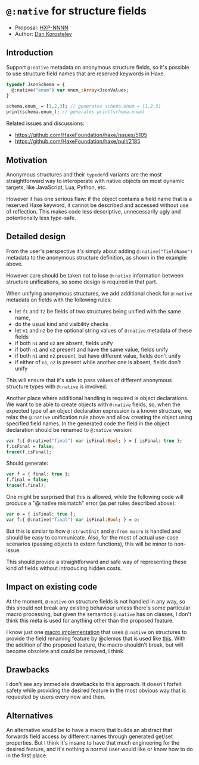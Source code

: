 # `@:native` for structure fields

* Proposal: [HXP-NNNN](NNNN-anon-native.md)
* Author: [Dan Korostelev](https://github.com/nadako)

## Introduction

Support `@:native` metadata on anonymous structure fields, so it's possible to use structure field names that are reserved keywords in Haxe.

```haxe
typedef JsonSchema = {
  @:native("enum") var enum_:Array<JsonValue>;
}

schema.enum_ = [1,2,3]; // generates schema.enum = [1,2,3]
print(schema.enum_); // generates print(schema.enum)
```

Related issues and discussions:
 * https://github.com/HaxeFoundation/haxe/issues/5105
 * https://github.com/HaxeFoundation/haxe/pull/2185

## Motivation

Anonymous structures and their `typedef`d variants are the most straightforward way to interoperate with native objects on most dynamic targets, like JavaScript, Lua, Python, etc.

However it has one serious flaw: if the object contains a field name that is a reserved Haxe keyword, it cannot be described and accessed without use of reflection. This makes code less descriptive, unnecessarily ugly and potentionally less type-safe.

## Detailed design

From the user's perspective it's simply about adding `@:native("fieldName")` metadata to the anonymous structure definition, as shown in the example above.

However care should be taken not to lose `@:native` information between structure unifications, so some design is required in that part.

When unifying anonymous structures, we add additional check for `@:native` metadata on fields with the following rules:

 * let `f1` and `f2` be fields of two structures being unified with the same name,
 * do the usual kind and visibility checks
 * let `n1` and `n2` be the optional string values of `@:native` metadata of these fields
 * if both `n1` and `n2` are absent, fields unify
 * if both `n1` and `n2` present and have the same value, fields unify
 * if both `n1` and `n2` present, but have different value, fields don't unify
 * if either of `n1`, `n2` is present while another one is absent, fields don't unify

This will ensure that it's safe to pass values of different anonymous structure types with `@:native` is involved.

Another place where additional handling is required is object declarations. We want to be able to create objects with `@:native` fields, so, when the expected type of an object declaration expression is a known structure, we relax the `@:native` unification rule above and allow creating the object using specified field names. In the generated code the field in the object declaration should be renamed to `@:native` version:

```haxe
var f:{ @:native("final") var isFinal:Bool; } = { isFinal: true };
f.isFinal = false;
trace(f.isFinal);
```

Should generate:

```haxe
var f = { final: true };
f.final = false;
trace(f.final);
```

One might be surprised that this is allowed, while the following code will produce a "@:native mismatch" error (as per rules described above):

```haxe
var o = { isFinal: true };
var f:{ @:native("final") var isFinal:Bool; } = o;
```

But this is similar to how `@:structInit` and `@:from macro` is handled and should be easy to communicate. Also, for the most of actual use-case scenarios (passing objects to extern functions), this will be minor to non-issue.

This should provide a straightforward and safe way of representing these kind of fields without introducing hidden costs.

## Impact on existing code

At the moment, `@:native` on structure fields is not handled in any way, so this should not break any existing behaviour unless there's some particular macro processing, but given the semantics `@:native` has on classes, I don't think this meta is used for anything other than the proposed feature.

I know just one [macro implementation](https://github.com/clemos/haxe-js-kit/blob/develop/util/NativeMap.hx) that uses `@:native` on structures to provide the field renaming feature by @clemos that is used like [this](https://github.com/clemos/haxe-js-kit/blob/develop/js/browser/socketio/Client.hx). With the addition of the proposed feature, the macro shouldn't break, but will become obsolete and could be removed, I think.

## Drawbacks

I don't see any immediate drawbacks to this approach. It doesn't forfeit safety while providing the desired feature in the most obvious way that is requested by users every now and then.

## Alternatives

An alternative would be to have a macro that builds an abstract that forwards field access by different names through generated get/set properties. But I think it's insane to have that much engineering for the desired feature, and it's nothing a normal user would like or know how to do in the first place.
